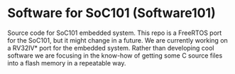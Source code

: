 # Software for SoC101 (Software101)

Source code for SoC101 embedded system. This repo is a FreeRTOS port for the SoC101, but it might change in a future. We are currently working on a RV32IV* port for the embedded system. Rather than developing cool software we are focusing in the know-how of getting some C source files into a flash memory in a repeatable way.
